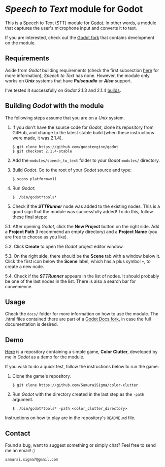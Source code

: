 # *Speech to Text* module for Godot

This is a Speech to Text (STT) module for [Godot][godot]. In other words, a module
that captures the user's microphone input and converts it to text.

If you are interested, check out the [Godot fork][godotFork] that contains
development on the module.

## Requirements

Aside from *Godot* building requirements (check the first subsection
[here][buildingGodot] for more information), *Speech to Text* has none. However, the
module only works on ***Unix*** systems that have ***Pulseaudio*** or ***Alsa***
support.

I've tested it successfully on *Godot* 2.1.3 and 2.1.4 [builds][godotGitHub].

## Building *Godot* with the module

The following steps assume that you are on a *Unix* system.

1. If you don't have the source code for *Godot*, clone its repository from
GitHub, and change to the latest stable build (when these instructions were made, it
was 2.1.4).

       $ git clone https://github.com/godotengine/godot
       $ git checkout 2.1.4-stable

2. Add the `modules/speech_to_text` folder to your *Godot* `modules/` directory.

3. Build *Godot*. Go to the root of your *Godot* source and type:

       $ scons platform=x11

4. Run *Godot*:

       $ ./bin/godot*tools*

5. Check if the ***STTRunner*** node was added to the existing nodes. This is a
good sign that the module was successfully added! To do this, follow these final
steps:

  5.1. After opening *Godot*, click the **New Project** button on the right side.
  Add a **Project Path** (I recommend an empty directory) and a **Project Name**
  (you are free to choose as you like).

  5.2. Click **Create** to open the *Godot* project editor window.

  5.3. On the right side, there should be the **Scene** tab with a window below it.
  Click the first icon below the **Scene** label, which has a plus symbol `+`, to
  create a new node.

  5.4. Check if the ***STTRunner*** appears in the list of nodes. It should probably
  be one of the last nodes in the list. There is also a search bar for convenience.

## Usage

Check the `docs/` folder for more information on how to use the module. The .html
files contained there are part of a [Godot Docs fork][godotDocsFork], in case the
full documentation is desired.

## Demo

[Here][colorClutter] is a repository containing a simple game, **Color Clutter**,
developed by me in *Godot* as a demo for the module.

If you wish to do a quick test, follow the instructions below to run the game:

1. Clone the game's repository.

       $ git clone https://github.com/SamuraiSigma/color-clutter

2. Run *Godot* with the directory created in the last step as the `-path` argument.

       $ ./bin/godot*tools* -path <color_clutter_directory>

Instructions on how to play are in the repository's `README.md` file.

## Contact

Found a bug, want to suggest something or simply chat? Feel free to send me an
email! :)

`samurai.sigma7@gmail.com`

[godot]: https://godotengine.org "Godot site"
[godotFork]: https://github.com/SamuraiSigma/godot "Godot fork with Speech to Text module"
[godotGitHub]: https://github.com/godotengine/godot "Godot repository on GitHub"
[buildingGodot]: http://docs.godotengine.org/en/stable/development/compiling/compiling_for_x11.html "Building Godot on Unix systems"
[godotDocsFork]: https://github.com/SamuraiSigma/godot-docs
[colorClutter]: https://github.com/SamuraiSigma/color-clutter
